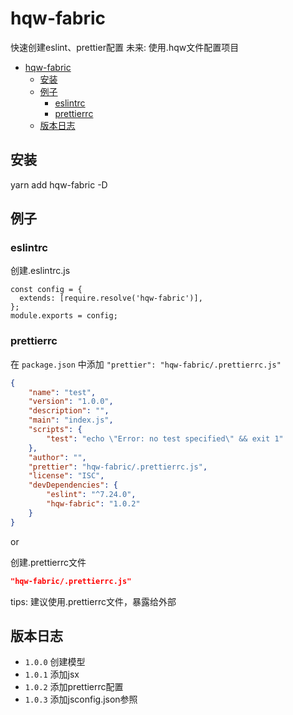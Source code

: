 # hqw-fabric

快速创建eslint、prettier配置
未来: 使用.hqw文件配置项目

- [hqw-fabric](#hqw-fabric)
  - [安装](#安装)
  - [例子](#例子)
    - [eslintrc](#eslintrc)
    - [prettierrc](#prettierrc)
  - [版本日志](#版本日志)

## 安装

yarn add hqw-fabric -D

## 例子

### eslintrc

创建.eslintrc.js

``` JS
const config = {
  extends: [require.resolve('hqw-fabric')],
};
module.exports = config;
```

### prettierrc

在 `package.json` 中添加 `"prettier": "hqw-fabric/.prettierrc.js"`

``` json
{
    "name": "test",
    "version": "1.0.0",
    "description": "",
    "main": "index.js",
    "scripts": {
        "test": "echo \"Error: no test specified\" && exit 1"
    },
    "author": "",
    "prettier": "hqw-fabric/.prettierrc.js",
    "license": "ISC",
    "devDependencies": {
        "eslint": "^7.24.0",
        "hqw-fabric": "1.0.2"
    }
}
```

or

创建.prettierrc文件

``` json
"hqw-fabric/.prettierrc.js"
```

tips: 建议使用.prettierrc文件，暴露给外部

## 版本日志

* `1.0.0` 创建模型
* `1.0.1` 添加jsx
* `1.0.2` 添加prettierrc配置
* `1.0.3` 添加jsconfig.json参照
